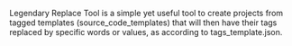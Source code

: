 Legendary Replace Tool is a simple yet useful tool to create projects from tagged templates (source_code_templates) that will then have their tags replaced by specific words or values, as according to tags_template.json.
